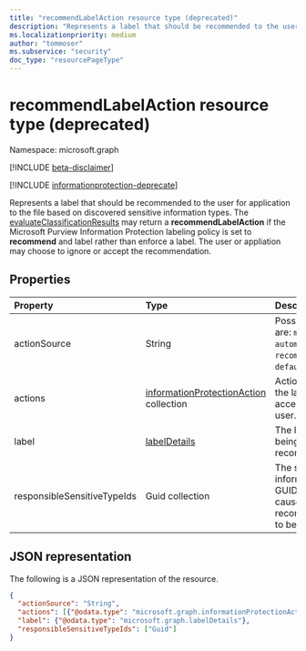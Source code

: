 ```yaml
---
title: "recommendLabelAction resource type (deprecated)"
description: "Represents a label that should be recommended to the user for application to the file based on sensitive information types. Deprecated."
ms.localizationpriority: medium
author: "tommoser"
ms.subservice: "security"
doc_type: "resourcePageType"
---
```


# recommendLabelAction resource type (deprecated)

Namespace: microsoft.graph

[!INCLUDE [beta-disclaimer](../../includes/beta-disclaimer.md)]

[!INCLUDE [informationprotection-deprecate](../../includes/informationprotection-deprecate.md)]

Represents a label that should be recommended to the user for application to the file based on discovered sensitive information types. The [evaluateClassificationResults](../api/informationprotectionlabel-evaluateClassificationResults.md) may return a **recommendLabelAction** if the Microsoft Purview Information Protection labeling policy is set to **recommend** and label rather than enforce a label. The user or appliation may choose to ignore or accept the recommendation. 

## Properties

| Property                    | Type                                                                     | Description                                                                      |
| :-------------------------- | :----------------------------------------------------------------------- | :------------------------------------------------------------------------------- |
| actionSource                | String                                                                   | Possible values are: `manual`, `automatic`, `recommended`, `default`.            |
| actions                     | [informationProtectionAction](informationprotectionaction.md) collection | Actions to take if the label is accepted by the user.                            |
| label                       | [labelDetails](labeldetails.md)                                          | The label that is being recommended.                                             |
| responsibleSensitiveTypeIds | Guid collection                                                          | The sensitive information type GUIDs that caused the recommendation to be given. |

## JSON representation

The following is a JSON representation of the resource.

<!-- {
  "blockType": "resource",
  "optionalProperties": [

  ],
  "@odata.type": "microsoft.graph.recommendLabelAction",
  "baseType": "microsoft.graph.informationProtectionAction"
}-->

```json
{
  "actionSource": "String",
  "actions": [{"@odata.type": "microsoft.graph.informationProtectionAction"}],
  "label": {"@odata.type": "microsoft.graph.labelDetails"},
  "responsibleSensitiveTypeIds": ["Guid"]
}
```

<!-- uuid: 16cd6b66-4b1a-43a1-adaf-3a886856ed98
2019-02-04 14:57:30 UTC -->
<!-- {
  "type": "#page.annotation",
  "description": "recommendLabelAction resource",
  "keywords": "",
  "section": "documentation",
  "tocPath": ""
}-->


